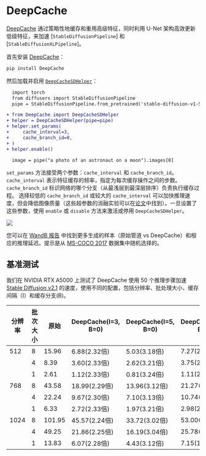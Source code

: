 <!--版权所有 2025 The HuggingFace Team。保留所有权利。

根据 Apache 许可证 2.0 版本（"许可证"）授权；除非遵守许可证，否则不得使用此文件。您可以在以下网址获取许可证副本：

http://www.apache.org/licenses/LICENSE-2.0

除非适用法律要求或书面同意，否则根据许可证分发的软件按"原样"分发，无任何明示或暗示的担保或条件。有关许可证的具体语言，请参阅许可证中的权限和限制。
-->

# DeepCache
[DeepCache](https://huggingface.co/papers/2312.00858) 通过策略性地缓存和重用高级特征，同时利用 U-Net 架构高效更新低级特征，来加速 [`StableDiffusionPipeline`] 和 [`StableDiffusionXLPipeline`]。

首先安装 [DeepCache](https://github.com/horseee/DeepCache)：
```bash
pip install DeepCache
```

然后加载并启用 [`DeepCacheSDHelper`](https://github.com/horseee/DeepCache#usage)：

```diff
  import torch
  from diffusers import StableDiffusionPipeline
  pipe = StableDiffusionPipeline.from_pretrained('stable-diffusion-v1-5/stable-diffusion-v1-5', torch_dtype=torch.float16).to("cuda")

+ from DeepCache import DeepCacheSDHelper
+ helper = DeepCacheSDHelper(pipe=pipe)
+ helper.set_params(
+     cache_interval=3,
+     cache_branch_id=0,
+ )
+ helper.enable()

  image = pipe("a photo of an astronaut on a moon").images[0]
```

`set_params` 方法接受两个参数：`cache_interval` 和 `cache_branch_id`。`cache_interval` 表示特征缓存的频率，指定为每次缓存操作之间的步数。`cache_branch_id` 标识网络的哪个分支（从最浅层到最深层排序）负责执行缓存过程。
选择较低的 `cache_branch_id` 或较大的 `cache_interval` 可以加快推理速度，但会降低图像质量（这些超参数的消融实验可以在[论文](https://huggingface.co/papers/2312.00858)中找到）。一旦设置了这些参数，使用 `enable` 或 `disable` 方法来激活或停用 `DeepCacheSDHelper`。

<div class="flex justify-center">
    <img src="https://github.com/horseee/Diffusion_DeepCache/raw/master/static/images/example.png">
</div>

您可以在 [WandB 报告](https://wandb.ai/horseee/DeepCache/runs/jwlsqqgt?workspace=user-horseee) 中找到更多生成的样本（原始管道 vs DeepCache）和相应的推理延迟。提示是从 [MS-COCO 2017](https://cocodataset.org/#home) 数据集中随机选择的。

## 基准测试

我们在 NVIDIA RTX A5000 上测试了 DeepCache 使用 50 个推理步骤加速 [Stable Diffusion v2.1](https://huggingface.co/stabilityai/stable-diffusion-2-1) 的速度，使用不同的配置，包括分辨率、批处理大小、缓存间隔（I）和缓存分支(B)。

| **分辨率** | **批次大小** | **原始** | **DeepCache(I=3, B=0)** | **DeepCache(I=5, B=0)** | **DeepCache(I=5, B=1)** |
|----------------|----------------|--------------|-------------------------|-------------------------|-------------------------|
|             512|               8|         15.96|              6.88(2.32倍)|              5.03(3.18倍)|              7.27(2.20x)|
|                |               4|          8.39|              3.60(2.33倍)|              2.62(3.21倍)|              3.75(2.24x)|
|                |               1|          2.61|              1.12(2.33倍)|              0.81(3.24倍)|              1.11(2.35x)|
|             768|               8|         43.58|             18.99(2.29倍)|             13.96(3.12倍)|             21.27(2.05x)|
|                |               4|         22.24|              9.67(2.30倍)|              7.10(3.13倍)|             10.74(2.07x)|
|                |               1|          6.33|              2.72(2.33倍)|              1.97(3.21倍)|              2.98(2.12x)|
|            1024|               8|        101.95|             45.57(2.24倍)|             33.72(3.02倍)|             53.00(1.92x)|
|                |               4|         49.25|             21.86(2.25倍)|             16.19(3.04倍)|             25.78(1.91x)|
|                |               1|         13.83|              6.07(2.28倍)|              4.43(3.12倍)|              7.15(1.93x)|